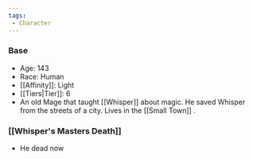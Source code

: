 ```yaml
---
tags:
 - Character
---
```


### Base
- Age: 143
- Race: Human
- [[Affinity]]: Light
- [[Tiers|Tier]]: 6
- An old Mage that taught [[Whisper]] about magic. He saved Whisper from the streets of a city. Lives in the [[Small Town]] .
### [[Whisper's Masters Death]]
- He dead now

